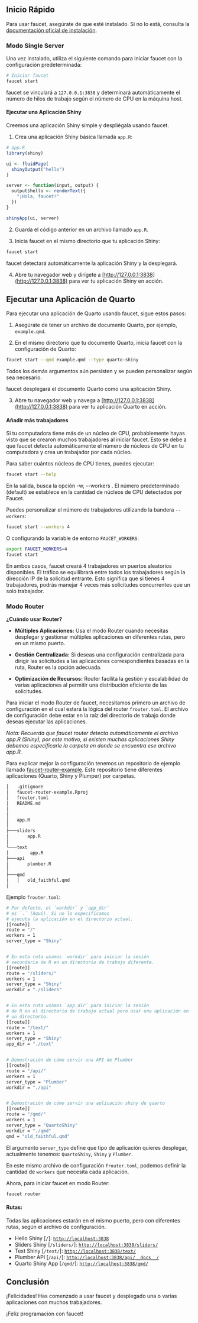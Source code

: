 ## Inicio Rápido

Para usar faucet, asegúrate de que esté instalado. Si no lo está, consulta la [documentación oficial de instalación](./install.md).

### Modo Single Server

Una vez instalado, utiliza el siguiente comando para iniciar faucet con la configuración predeterminada:

```bash
# Iniciar faucet
faucet start
```

faucet se vinculará a `127.0.0.1:3838` y determinará automáticamente el número de hilos de trabajo según el número de CPU en la máquina host.

#### Ejecutar una Aplicación Shiny

Creemos una aplicación Shiny simple y despliégala usando faucet.

1. Crea una aplicación Shiny básica llamada `app.R`:

```R
# app.R
library(shiny)

ui <- fluidPage(
  shinyOutput("hello")
)

server <- function(input, output) {
  output$hello <- renderText({
    "¡Hola, faucet!"
  })
}

shinyApp(ui, server)
```

2. Guarda el código anterior en un archivo llamado `app.R`.

3. Inicia faucet en el mismo directorio que tu aplicación Shiny:

```bash
faucet start
```

faucet detectará automáticamente la aplicación Shiny y la desplegará.

4. Abre tu navegador web y dirígete a [http://127.0.0.1:3838](http://127.0.0.1:3838) para ver tu aplicación Shiny en acción.

## Ejecutar una Aplicación de Quarto

Para ejecutar una aplicación de Quarto usando faucet, sigue estos pasos:

1. Asegúrate de tener un archivo de documento Quarto, por ejemplo, `example.qmd`.

2. En el mismo directorio que tu documento Quarto, inicia faucet con la configuración de Quarto:

```bash
faucet start --qmd example.qmd --type quarto-shiny
```

Todos los demás argumentos aún persisten y se pueden personalizar según sea necesario.

faucet desplegará el documento Quarto como una aplicación Shiny.

3. Abre tu navegador web y navega a [http://127.0.0.1:3838](http://127.0.0.1:3838) para ver tu aplicación Quarto en acción.

#### Añadir más trabajadores

Si tu computadora tiene más de un núcleo de CPU, probablemente hayas visto que se crearon muchos trabajadores al iniciar faucet. Esto se debe a que faucet detecta automáticamente el número de núcleos de CPU en tu computadora y crea un trabajador por cada núcleo.

Para saber cuántos núcleos de CPU tienes, puedes ejecutar:

```bash
faucet start --help
```

En la salida, busca la opción -w, --workers <WORKERS>. El número predeterminado (default) se establece en la cantidad de núcleos de CPU detectados por Faucet.

Puedes personalizar el número de trabajadores utilizando la bandera `--workers`:

```bash
faucet start --workers 4
```

O configurando la variable de entorno `FAUCET_WORKERS`:

```bash
export FAUCET_WORKERS=4
faucet start
```

En ambos casos, faucet creará 4 trabajadores en puertos aleatorios disponibles. El tráfico se equilibrará entre todos los trabajadores según la dirección IP de la solicitud entrante. Esto significa que si tienes 4 trabajadores, podrás manejar 4 veces más solicitudes concurrentes que un solo trabajador.

### Modo Router

**¿Cuándo usar Router?**

- **Múltiples Aplicaciones:** Usa el modo Router cuando necesitas desplegar y gestionar múltiples aplicaciones en diferentes rutas, pero en un mismo puerto.

- **Gestión Centralizada:** Si deseas una configuración centralizada para dirigir las solicitudes a las aplicaciones correspondientes basadas en la ruta, Router es la opción adecuada.

- **Optimización de Recursos:** Router facilita la gestión y escalabilidad de varias aplicaciones al permitir una distribución eficiente de las solicitudes.

Para iniciar el modo Router de faucet, necesitamos primero un archivo de configuración en el cual estará la lógica del router `frouter.toml`. El archivo de configuración debe estar en la raíz del directorio de trabajo donde deseas ejecutar las aplicaciones. 

*Nota: Recuerda que faucet router detecta automáticamente el archivo app.R (Shiny), por este motivo, si existen muchas aplicaciones Shiny debemos especificarle la carpeta en donde se encuentra ese archivo app.R.*

Para explicar mejor la configuración tenemos un repositorio de ejemplo llamado [faucet-router-example](https://github.com/ixpantia/faucet-router-example). Este repositorio tiene diferentes aplicaciones (Quarto, Shiny y Plumper) por carpetas. 

```bash
│   .gitignore
│   faucet-router-example.Rproj
│   frouter.toml
│   README.md
│   
│   
│   app.R
│
├───sliders
│       app.R
│
└───text
│        app.R
├───api
│       plumber.R
│
├───qmd
│   │   old_faithful.qmd
│
```

Ejemplo `frouter.toml`:

```sh
# Por defecto, el `workdir` y `app_dir`
# es `.` (Aquí). Si no lo especificamos
# ejecuta la aplicación en el directorio actual.
[[route]]
route = "/"
workers = 1
server_type = "Shiny"


# En esta ruta usamos `workdir` para iniciar la sesión
# secundaria de R en un directorio de trabajo diferente.
[[route]]
route = "/sliders/"
workers = 1
server_type = "Shiny"
workdir = "./sliders"


# En esta ruta usamos `app_dir` para iniciar la sesión
# de R en el directorio de trabajo actual pero usar una aplicación en
# un directorio.
[[route]]
route = "/text/"
workers = 1
server_type = "Shiny"
app_dir = "./text"


# Demostración de cómo servir una API de Plumber
[[route]]
route = "/api/"
workers = 1
server_type = "Plumber"
workdir = "./api"


# Demostración de cómo servir una aplicación shiny de quarto
[[route]]
route = "/qmd/"
workers = 1
server_type = "QuartoShiny"
workdir = "./qmd"
qmd = "old_faithful.qmd"
```

El argumento `server_type` define que tipo de aplicación quieres desplegar, actualmente tenemos: `QuartoShiny`, `Shiny` y `Plumber`.

En este mismo archivo de configuración `frouter.toml`, podemos definir la cantidad de `workers` que necesita cada aplicación.

Ahora, para iniciar faucet en modo Router:

```sh
faucet router
```

#### Rutas:

Todas las aplicaciones estarán en el mismo puerto, pero con diferentes rutas, según el archivo de configuración. 

- Hello Shiny [`/`]: [`http://localhost:3838`](http://localhost:3838)
- Sliders Shiny [`/sliders/`]: [`http://localhost:3838/sliders/`](http://localhost:3838/sliders/)
- Text Shiny [`/text/`]: [`http://localhost:3838/text/`](http://localhost:3838/text/)
- Plumber API [`/api/`]: [`http://localhost:3838/api/__docs__/`](http://localhost:3838/api/__docs__/)
- Quarto Shiny App [`/qmd/`]: [`http://localhost:3838/qmd/`](http://localhost:3838/qmd/)



## Conclusión

¡Felicidades! Has comenzado a usar faucet y desplegado una o varias aplicaciones con muchos trabajadores.

¡Feliz programación con faucet!
